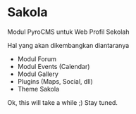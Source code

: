 Sakola
======

Modul PyroCMS untuk Web Profil Sekolah

Hal yang akan dikembangkan diantaranya

* Modul Forum
* Modul Events (Calendar)
* Modul Gallery
* Plugins (Maps, Social, dll)
* Theme Sakola

Ok, this will take a while ;)
Stay tuned.

